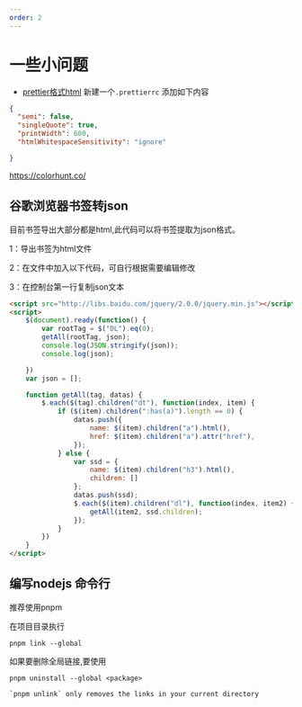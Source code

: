 ```yaml
---
order: 2
---
```

# 一些小问题

- [prettier格式html](https://stackoverflow.com/questions/63285895/make-prettier-less-uglier-prevent-split-tags)
新建一个`.prettierrc`
添加如下内容

```json
{
  "semi": false,
  "singleQuote": true,
  "printWidth": 600,
  "htmlWhitespaceSensitivity": "ignore"

}

```

<https://colorhunt.co/>
## 谷歌浏览器书签转json

目前书签导出大部分都是html,此代码可以将书签提取为json格式。

1：导出书签为html文件

2：在文件中加入以下代码，可自行根据需要编辑修改

3：在控制台第一行复制json文本

```html
<script src="http://libs.baidu.com/jquery/2.0.0/jquery.min.js"></script>
<script>
    $(document).ready(function() {
        var rootTag = $("DL").eq(0);
        getAll(rootTag, json);
        console.log(JSON.stringify(json));
        console.log(json);

    })
    var json = [];

    function getAll(tag, datas) {
        $.each($(tag).children("dt"), function(index, item) {
            if ($(item).children(":has(a)").length == 0) {
                datas.push({
                    name: $(item).children("a").html(),
                    href: $(item).children("a").attr("href"),
                });
            } else {
                var ssd = {
                    name: $(item).children("h3").html(),
                    children: []
                };
                datas.push(ssd);
                $.each($(item).children("dl"), function(index, item2) {
                    getAll(item2, ssd.children);
                });
            }
        })
    }
</script>
```

## 编写nodejs 命令行


推荐使用pnpm


在项目目录执行

```
pnpm link --global
```

如果要删除全局链接,要使用

```
pnpm uninstall --global <package>

`pnpm unlink` only removes the links in your current directory
```